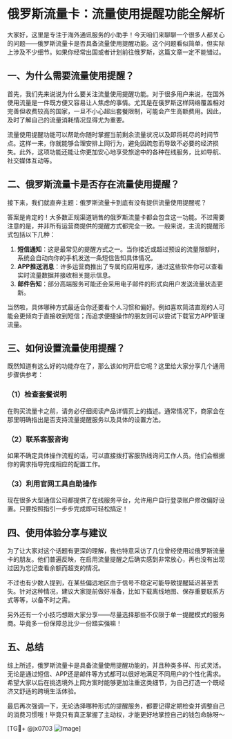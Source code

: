 # 俄罗斯流量卡：流量使用提醒功能全解析

大家好，这里是专注于海外通讯服务的小助手！今天咱们来聊聊一个很多人都关心的问题——俄罗斯流量卡是否具备流量使用提醒功能。这个问题看似简单，但实际上涉及不少细节。如果你经常出国或者计划前往俄罗斯，这篇文章一定不能错过。

## 一、为什么需要流量使用提醒？

首先，我们先来说说为什么要关注流量使用提醒功能。对于很多用户来说，在国外使用流量是一件既方便又容易让人焦虑的事情。尤其是在俄罗斯这样网络覆盖相对完善但收费较高的国家，一旦不小心超出套餐限制，可能会产生高额费用。因此，及时了解自己的流量消耗情况显得尤为重要。

流量使用提醒功能可以帮助你随时掌握当前剩余流量状况以及即将耗尽的时间节点。这样一来，你就能够合理安排上网行为，避免因疏忽而导致不必要的经济损失。此外，这项功能还能让你更加安心地享受旅途中的各种在线服务，比如导航、社交媒体互动等。

## 二、俄罗斯流量卡是否存在流量使用提醒？

接下来，我们就直奔主题：俄罗斯流量卡到底有没有提供流量使用提醒呢？

答案是肯定的！大多数正规渠道销售的俄罗斯流量卡都会包含这一功能。不过需要注意的是，并非所有运营商提供的提醒方式都完全一致。一般来说，主流的提醒形式包括以下几种：

1. **短信通知**：这是最常见的提醒方式之一。当你接近或超过预设的流量限额时，系统会自动向你的手机发送一条短信告知具体情况。
2. **APP推送消息**：许多运营商推出了专属的应用程序，通过这些软件你可以查看实时流量数据并接收相关提示信息。
3. **邮件告知**：部分高端服务可能还会采用电子邮件的形式向用户发送流量状态更新。

当然啦，具体哪种方式最适合你还要看个人习惯和偏好。例如喜欢简洁直观的人可能会更倾向于直接收到短信；而追求便捷操作的朋友则可以尝试下载官方APP管理流量。

## 三、如何设置流量使用提醒？

既然知道有这么好的功能存在了，那么该如何开启它呢？这里给大家分享几个通用步骤供参考：

### （1）检查套餐说明
在购买流量卡之前，请务必仔细阅读产品详情页上的描述。通常情况下，商家会在那里明确指出是否支持流量提醒服务以及具体的设置方法。

### （2）联系客服咨询
如果不确定具体操作流程的话，可以直接拨打客服热线询问工作人员。他们会根据你的需求指导完成相应的配置工作。

### （3）利用官网工具自助操作
现在很多大型通信公司都提供了在线服务平台，允许用户自行登录账户修改偏好设置。只要按照指引一步步完成即可轻松搞定！

## 四、使用体验分享与建议

为了让大家对这个话题有更深的理解，我也特意采访了几位曾经使用过俄罗斯流量卡的朋友。他们普遍反映，在启用流量提醒之后确实感到非常放心，再也没有出现过因为忘记查看余额而超支的情况。

不过也有少数人提到，在某些偏远地区由于信号不稳定可能导致提醒延迟甚至丢失。针对这种情况，建议大家提前做好准备，比如下载离线地图、保存重要联系方式等等，以备不时之需。

另外还有一个小技巧想跟大家分享——尽量选择那些不仅限于单一提醒模式的服务商。毕竟多一份保障总比少一份踏实强嘛！

## 五、总结

综上所述，俄罗斯流量卡是具备流量使用提醒功能的，并且种类多样、形式灵活。无论是通过短信、APP还是邮件等方式都可以很好地满足不同用户的个性化需求。希望大家以后在挑选境外上网方案时能够更加注重这类细节，为自己打造一个既经济又舒适的跨境生活体验。

最后再次强调一下，无论选择哪种形式的提醒服务，都要记得定期检查并调整自己的消费习惯哦！毕竟只有真正掌握了主动权，才能更好地掌控自己的钱包命脉呀～

[TG💪+ @jx0703 ![Image](https://github.com/user-attachments/assets/dbca1d08-cadb-493c-b0ec-ad6f7a83f270)]